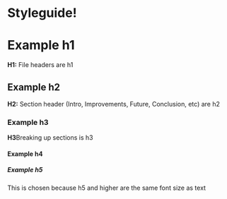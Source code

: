 # Styleguide!

# Example h1
**H1:** File headers are h1

## Example h2
**H2:** Section header (Intro, Improvements, Future, Conclusion, etc) are h2

### Example h3
**H3**Breaking up sections is h3

#### Example h4

##### Example h5
This is chosen because h5 and higher are the same font size as text